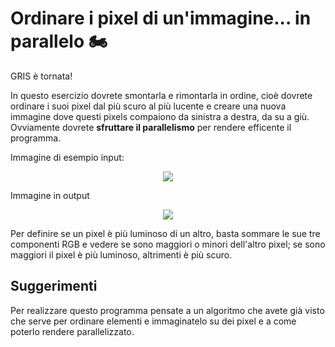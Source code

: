 # Ordinare i pixel di un'immagine... in parallelo :motorcycle:

GRIS è tornata!

In questo esercizio dovrete smontarla e rimontarla in ordine, cioè dovrete ordinare i suoi pixel dal più scuro al più lucente e creare una nuova immagine dove questi pixels compaiono da sinistra a destra, da su a giù. Ovviamente dovrete **sfruttare il parallelismo** per rendere efficente il programma.


Immagine di esempio input:
<p align="center">
<img src="https://raw.githubusercontent.com/Jaeger87/CorsoTree2020/master/module_11/02_From%20sequential%20to%20parallel/BordiSequenziale/gris.png"  class="center">
</p>

Immagine in output
<p align="center">
<img src="outputImage.png"  class="center">
</p>


Per definire se un pixel è più luminoso di un altro, basta sommare le sue tre componenti RGB e vedere se sono maggiori o minori dell'altro pixel; se sono maggiori il pixel è più luminoso, altrimenti è più scuro.


## Suggerimenti

Per realizzare questo programma pensate a un algoritmo che avete già visto che serve per ordinare elementi e immaginatelo su dei pixel e a come poterlo rendere parallelizzato.